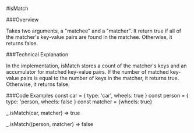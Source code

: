 #isMatch

###Overview

Takes two arguments, a "matchee" and a "matcher". It return true if all of the matcher's key-value pairs are found in the matchee. Otherwise, it returns false.

###Technical Explanation

In the implementation, isMatch stores a count of the matcher's  keys and an accumulator for matched key-value pairs. If the number of matched key-value pairs is equal to the number of keys in the matcher, it returns true. Otherwise, it returns false.

###Code Examples
const car = { type: 'car', wheels: true }
const person = { type: 'person, wheels: false }
const matcher = {wheels: true}

_.isMatch(car, matcher)
=> true

_.isMatch((person, matcher)
=> false
